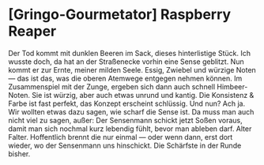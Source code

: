 # \[Gringo-Gourmetator\] Raspberry Reaper

Der Tod kommt mit dunklen Beeren im Sack, dieses hinterlistige Stück. Ich wusste doch, da hat an der Straßenecke vorhin eine Sense geblitzt. Nun kommt er zur Ernte, meiner milden Seele. Essig, Zwiebel und würzige Noten — das ist das, was die oberen Atemwege entgegen nehmen können. Im Zusammenspiel mit der Zunge, ergeben sich dann auch schnell Himbeer-Noten. Sie ist würzig, aber auch etwas unrund und kantig. Die Konsistenz & Farbe ist fast perfekt, das Konzept erscheint schlüssig. Und nun? Ach ja. Wir wollten etwas dazu sagen, wie scharf die Sense ist. Da muss man auch nicht viel zu sagen, außer: Der Sensenmann schickt jetzt Soßen voraus, damit man sich nochmal kurz lebendig fühlt, bevor man ableben darf. Alter Falter. Hoffentlich brennt die nur einmal — oder wenn dann, erst dort wieder, wo der Sensenmann uns hinschickt. Die Schärfste in der Runde bisher.

